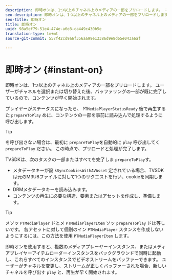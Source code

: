 ```yaml
---
description: 即時オンは、1つ以上のチャネル上のメディアの一部をプリロードします。 ユーザーがチャネルを選択または切り替えた後、バッファリングの一部が既に完了しているので、コンテンツが早く開始されます。
seo-description: 即時オンは、1つ以上のチャネル上のメディアの一部をプリロードします。 ユーザーがチャネルを選択または切り替えた後、バッファリングの一部が既に完了しているので、コンテンツが早く開始されます。
seo-title: 即時オン
title: 即時オン
uuid: 98a5ef79-51e4-474e-a6e8-ca449c430b5e
translation-type: tm+mt
source-git-commit: 557f42cd9a6f356aa99e13386d9e8d65e043a6af

---
```



# 即時オン {#instant-on}

即時オンは、1つ以上のチャネル上のメディアの一部をプリロードします。 ユーザーがチャネルを選択または切り替えた後、バッファリングの一部が既に完了しているので、コンテンツが早く開始されます。

プレイヤーがステータスになったら、 `PTMediaPlayerStatusReady` 後で再生するた `prepareToPlay` めに、コンテンツの一部を事前に読み込んで処理するように呼び出します。

>[!TIP]
>
>を呼び出さない場合は、最初に `prepareToPlay`を自動的に `play` 呼び出してく `prepareToPlay` ださい。 この時点で、プリロードと処理が完了します。

TVSDKは、次のタスクの一部またはすべてを完了しま `prepareToPlay`す。

* メタデータキーが設 `kSyncCookiesWithAVAsset` 定されている場合、TVSDKは元のM3U8ファイルに対して1つのリクエストを行い、cookieを同期します。
* DRMメタデータキーを読み込みます。
* コンテンツの再生に必要な構造、要素またはアセットを作成し、準備します。

>[!TIP]
>
>メソッ `PTMediaPlayer` ドとメ `PTMediaPlayerItem` ソッ `prepareToPlay` ドは等しいです。 各アセットに対して個別のイン `PTMediaPlayer` スタンスを作成しないようにするには、この方法を使用 `PTMediaPlayerItem` します。

即時オンを使用すると、複数のメディアプレーヤーインスタンス、またはメディアプレイヤーアイテムローダーインスタンスをバックグラウンドで同時に起動し、これらすべてのインスタンスでビデオストリームをバッファーできます。 ユーザーがチャネルを変更し、ストリームが正しくバッファーされた場合、新しいチャネルを呼び出す `play` と、再生が早く開始されます。